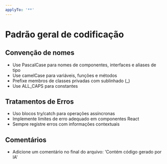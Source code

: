 ```yaml
---
applyTo: '**'
---
```


# Padrão geral de codificação

## Convenção de nomes

- Use PascalCase para nomes de componentes, interfaces e aliases de tipo
- Use camelCase para variáveis, funções e métodos
- Prefixe membros de classes privadas com sublinhado (\_)
- Use ALL_CAPS para constantes

## Tratamentos de Erros

- Uso blocos try/catch para operações assíncronas
- Implemente limites de erro adequado em componentes React
- Sempre registre erros com informações contextuais

## Comentários
- Adicione um comentário no final do arquivo: 'Contém código gerado por IA'